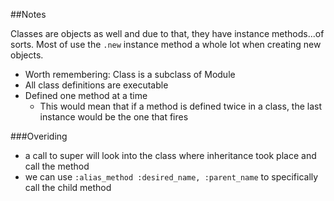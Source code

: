 ##Notes

Classes are objects as well and due to that, they have instance methods...of sorts. Most of use the `.new` instance method a whole lot when creating new objects.

* Worth remembering: Class is a subclass of Module
* All class definitions are executable
* Defined one method at a time
  * This would mean that if a method is defined twice in a class, the last instance would be the one that fires

###Overiding

* a call to super will look into the class where inheritance took place and call the method
* we can use `:alias_method :desired_name, :parent_name` to specifically call the child method
